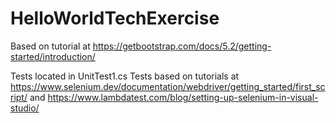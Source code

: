 # HelloWorldTechExercise
Based on tutorial at https://getbootstrap.com/docs/5.2/getting-started/introduction/

Tests located in UnitTest1.cs
Tests based on tutorials at https://www.selenium.dev/documentation/webdriver/getting_started/first_script/ and https://www.lambdatest.com/blog/setting-up-selenium-in-visual-studio/
